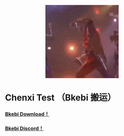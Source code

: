 
<div align=center>
<img src="img/0.gif"/>
</div>

# Chenxi Test （Bkebi 搬运）

### [Bkebi Download！](https://github.com/Bkebi-Group/Bkebi-GC-Release)  
### [Bkebi Discord！](https://discord.com/invite/bkebi)  
